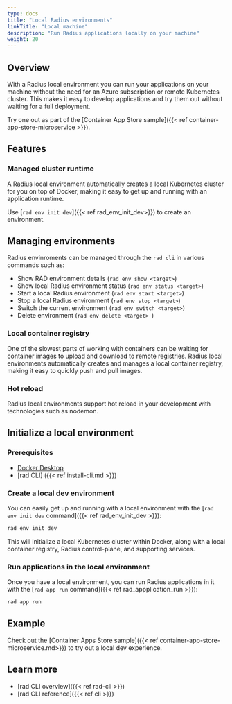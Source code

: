 ```yaml
---
type: docs
title: "Local Radius environments"
linkTitle: "Local machine"
description: "Run Radius applications locally on your machine"
weight: 20
---
```


## Overview

With a Radius local environment you can run your applications on your machine without the need for an Azure subscription or remote Kubernetes cluster. This makes it easy to develop applications and try them out without waiting for a full deployment.

Try one out as part of the [Container App Store sample]({{< ref container-app-store-microservice >}}).

## Features

### Managed cluster runtime

A Radius local environment automatically creates a local Kubernetes cluster for you on top of Docker, making it easy to get up and running with an application runtime.

Use [`rad env init dev`]({{< ref rad_env_init_dev>}}) to create an environment.

## Managing environments

Radius envinroments can be managed through the `rad cli` in various commands such as:

- Show RAD environment details (`rad env show <target>`)
- Show local Radius environment status (`rad env status <target>`)
- Start a local Radius environment (`rad env start <target>`)
- Stop a local Radius environment (`rad env stop <target>`)
- Switch the current environment (`rad env switch <target>`)
- Delete environment (`rad env delete <target> `)

### Local container registry

One of the slowest parts of working with containers can be waiting for container images to upload and download to remote registries.  Radius local environments automatically creates and manages a local container registry, making it easy to quickly push and pull images.

### Hot reload

Radius local environments support hot reload in your development with technologies such as nodemon.

## Initialize a local environment

### Prerequisites

- [Docker Desktop](https://www.docker.com/products/docker-desktop)
- [rad CLI] ({{< ref install-cli.md >}})

### Create a local dev environment

You can easily get up and running with a local environment with the [`rad env init dev` command]({{< ref rad_env_init_dev >}}):

```sh
rad env init dev
```

This will initialize a local Kubernetes cluster within Docker, along with a local container registry, Radius control-plane, and supporting services.

### Run applications in the local environment

Once you have a local environment, you can run Radius applications in it with the [`rad app run` command]({{< ref rad_appplication_run >}}):

```sh
rad app run
```

## Example

Check out the [Container Apps Store sample]({{< ref container-app-store-microservice.md>}}) to try out a local dev experience.

## Learn more

- [rad CLI overview]({{< ref rad-cli >}})
- [rad CLI reference]({{< ref cli >}})

